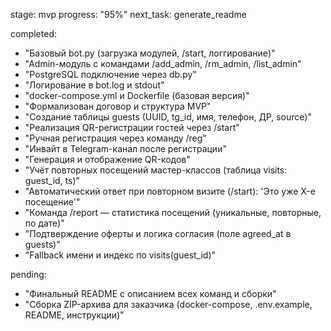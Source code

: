 
stage: mvp
progress: "95%"
next_task: generate_readme

completed:
  - "Базовый bot.py (загрузка модулей, /start, логгирование)"
  - "Admin-модуль с командами /add_admin, /rm_admin, /list_admin"
  - "PostgreSQL подключение через db.py"
  - "Логирование в bot.log и stdout"
  - "docker-compose.yml и Dockerfile (базовая версия)"
  - "Формализован договор и структура MVP"
  - "Создание таблицы guests (UUID, tg_id, имя, телефон, ДР, source)"
  - "Реализация QR-регистрации гостей через /start"
  - "Ручная регистрация через команду /reg"
  - "Инвайт в Telegram-канал после регистрации"
  - "Генерация и отображение QR-кодов"
  - "Учёт повторных посещений мастер-классов (таблица visits: guest_id, ts)"
  - "Автоматический ответ при повторном визите (/start): 'Это уже X-е посещение'"
  - "Команда /report — статистика посещений (уникальные, повторные, по дате)"
  - "Подтверждение оферты и логика согласия (поле agreed_at в guests)"
  - "Fallback имени и индекс по visits(guest_id)"

pending:
  - "Финальный README с описанием всех команд и сборки"
  - "Сборка ZIP-архива для заказчика (docker-compose, .env.example, README, инструкции)"

